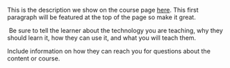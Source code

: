 This is the description we show on the course page [here](https://lab.github.com/abel007-1/https:www.epidemicsound.compolicyv2privacy-policy). This first paragraph will be featured at the top of the page so make it great.
​

​
Be sure to tell the learner about the technology you are teaching, why they should learn it, how they can use it, and what you will teach them.
​


Include information on how they can reach you for questions about the content or course. 